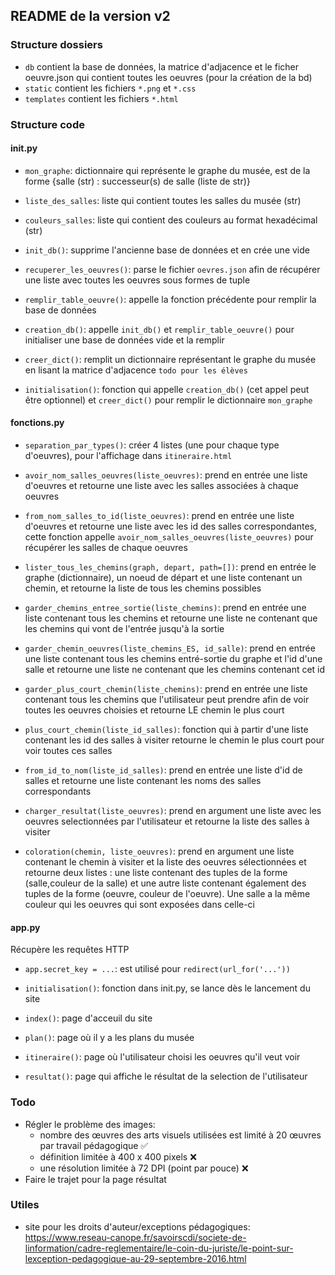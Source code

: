 ## README de la version v2

### Structure dossiers
* ```db``` contient la base de données, la matrice d'adjacence et le ficher oeuvre.json qui contient toutes les oeuvres (pour la création de la bd)
* ```static``` contient les fichiers ```*.png``` et ```*.css``` 
* ```templates``` contient les fichiers ```*.html```

### Structure code
#### init.py
* ```mon_graphe```: dictionnaire qui représente le graphe du musée, est de la forme {salle (str) : successeur(s) de salle (liste de str)}
* ```liste_des_salles```: liste qui contient toutes les salles du musée (str)
* ```couleurs_salles```: liste qui contient des couleurs au format hexadécimal (str)


* ```init_db()```: supprime l'ancienne base de données et en crée une vide
* ```recuperer_les_oeuvres()```: parse le fichier ```oevres.json``` afin de récupérer une liste avec toutes les oeuvres sous formes de tuple
* ```remplir_table_oeuvre()```: appelle la fonction précédente pour remplir la base de données
* ```creation_db()```: appelle ```init_db()``` et ```remplir_table_oeuvre()``` pour initialiser une base de données vide et la remplir
* ```creer_dict()```: remplit un dictionnaire représentant le graphe du musée en lisant la matrice d'adjacence ```todo pour les élèves```
* ```initialisation()```: fonction qui appelle ```creation_db()``` (cet appel peut être optionnel) et ```creer_dict()``` pour remplir le dictionnaire ```mon_graphe```

#### fonctions.py
* ```separation_par_types()```: créer 4 listes (une pour chaque type d'oeuvres), pour l'affichage dans ```itineraire.html```
* ```avoir_nom_salles_oeuvres(liste_oeuvres)```: prend en entrée une liste d'oeuvres et retourne une liste avec les salles associées à chaque oeuvres
* ```from_nom_salles_to_id(liste_oeuvres)```: prend en entrée une liste d'oeuvres et retourne une liste avec les id des salles correspondantes, cette fonction appelle ```avoir_nom_salles_oeuvres(liste_oeuvres)``` pour récupérer les salles de chaque oeuvres  


* ```lister_tous_les_chemins(graph, depart, path=[])```: prend en entrée le graphe (dictionnaire), un noeud de départ et une liste contenant un chemin, et retourne la liste de tous les chemins possibles
* ```garder_chemins_entree_sortie(liste_chemins)```: prend en entrée une liste contenant tous les chemins et retourne une liste ne contenant que les chemins qui vont de l'entrée jusqu'à la sortie
* ```garder_chemin_oeuvres(liste_chemins_ES, id_salle)```: prend en entrée une liste contenant tous les chemins entré-sortie du graphe et l'id d'une salle et retourne une liste ne contenant que les chemins contenant cet id
* ```garder_plus_court_chemin(liste_chemins)```: prend en entrée une liste contenant tous les chemins que l'utilisateur peut prendre afin de voir toutes les oeuvres choisies et retourne LE chemin le plus court 


* ```plus_court_chemin(liste_id_salles)```: fonction qui à partir d'une liste contenant les id des salles à visiter retourne le chemin le plus court pour voir toutes ces salles


* ```from_id_to_nom(liste_id_salles)```: prend en entrée une liste d'id de salles et retourne une liste contenant les noms des salles correspondants
* ```charger_resultat(liste_oeuvres)```: prend en argument une liste avec les oeuvres selectionnées par l'utilisateur et retourne la liste des salles à visiter
* ```coloration(chemin, liste_oeuvres)```: prend en argument une liste contenant le chemin à visiter et la liste des oeuvres sélectionnées et retourne deux listes : une liste contenant des tuples de la forme (salle,couleur de la salle) et une autre liste  contenant également des tuples de la forme (oeuvre, couleur de l'oeuvre). Une salle a la même couleur qui les oeuvres qui sont exposées dans celle-ci

#### app.py
Récupère les requêtes HTTP
* ```app.secret_key = ...```: est utilisé pour ```redirect(url_for('...'))```


* ```initialisation()```: fonction dans init.py, se lance dès le lancement du site 
* ```index()```: page d'acceuil du site 
* ```plan()```: page où il y a les plans du musée
* ```itineraire()```: page où l'utilisateur choisi les oeuvres qu'il veut voir
* ```resultat()```: page qui affiche le résultat de la selection de l'utilisateur

### Todo
* Régler le problème des images:
    * nombre des œuvres des arts visuels utilisées est limité à 20 œuvres par travail pédagogique :white_check_mark:
    * définition limitée à 400 x 400 pixels :x:
    * une résolution limitée à 72 DPI (point par pouce) :x:
* Faire le trajet pour la page résultat
### Utiles 

- site pour les droits d'auteur/exceptions pédagogiques:
https://www.reseau-canope.fr/savoirscdi/societe-de-linformation/cadre-reglementaire/le-coin-du-juriste/le-point-sur-lexception-pedagogique-au-29-septembre-2016.html
  
